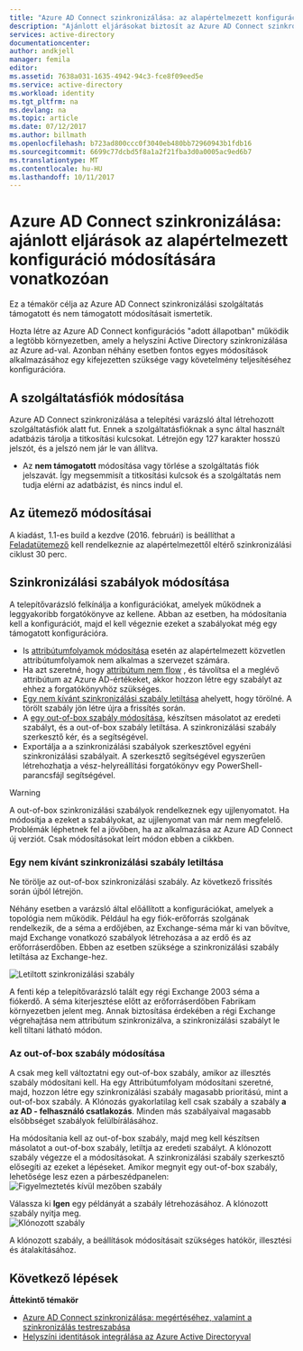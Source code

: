 ```yaml
---
title: "Azure AD Connect szinkronizálása: az alapértelmezett konfiguráció módosításának |} Microsoft Docs"
description: "Ajánlott eljárásokat biztosít az Azure AD Connect szinkronizálási szolgáltatás az alapértelmezett konfiguráció módosításának."
services: active-directory
documentationcenter: 
author: andkjell
manager: femila
editor: 
ms.assetid: 7638a031-1635-4942-94c3-fce8f09eed5e
ms.service: active-directory
ms.workload: identity
ms.tgt_pltfrm: na
ms.devlang: na
ms.topic: article
ms.date: 07/12/2017
ms.author: billmath
ms.openlocfilehash: b723ad800ccc0f3040eb480bb72960943b1fdb16
ms.sourcegitcommit: 6699c77dcbd5f8a1a2f21fba3d0a0005ac9ed6b7
ms.translationtype: MT
ms.contentlocale: hu-HU
ms.lasthandoff: 10/11/2017
---
```

# <a name="azure-ad-connect-sync-best-practices-for-changing-the-default-configuration"></a>Azure AD Connect szinkronizálása: ajánlott eljárások az alapértelmezett konfiguráció módosítására vonatkozóan
Ez a témakör célja az Azure AD Connect szinkronizálási szolgáltatás támogatott és nem támogatott módosításait ismertetik.

Hozta létre az Azure AD Connect konfigurációs "adott állapotban" működik a legtöbb környezetben, amely a helyszíni Active Directory szinkronizálása az Azure ad-val. Azonban néhány esetben fontos egyes módosítások alkalmazásához egy kifejezetten szüksége vagy követelmény teljesítéséhez konfigurációra.

## <a name="changes-to-the-service-account"></a>A szolgáltatásfiók módosítása
Azure AD Connect szinkronizálása a telepítési varázsló által létrehozott szolgáltatásfiók alatt fut. Ennek a szolgáltatásfióknak a sync által használt adatbázis tárolja a titkosítási kulcsokat. Létrejön egy 127 karakter hosszú jelszót, és a jelszó nem jár le van állítva.

* Az **nem támogatott** módosítása vagy törlése a szolgáltatás fiók jelszavát. Így megsemmisít a titkosítási kulcsok és a szolgáltatás nem tudja elérni az adatbázist, és nincs indul el.

## <a name="changes-to-the-scheduler"></a>Az ütemező módosításai
A kiadást, 1.1-es build a kezdve (2016. februári) is beállíthat a [Feladatütemező](active-directory-aadconnectsync-feature-scheduler.md) kell rendelkeznie az alapértelmezettől eltérő szinkronizálási ciklust 30 perc.

## <a name="changes-to-synchronization-rules"></a>Szinkronizálási szabályok módosítása
A telepítővarázsló felkínálja a konfigurációkat, amelyek működnek a leggyakoribb forgatókönyve az kellene. Abban az esetben, ha módosítania kell a konfigurációt, majd el kell végeznie ezeket a szabályokat még egy támogatott konfigurációra.

* Is [attribútumfolyamok módosítása](active-directory-aadconnectsync-change-the-configuration.md#other-common-attribute-flow-changes) esetén az alapértelmezett közvetlen attribútumfolyamok nem alkalmas a szervezet számára.
* Ha azt szeretné, hogy [attribútum nem flow](active-directory-aadconnectsync-change-the-configuration.md#do-not-flow-an-attribute) , és távolítsa el a meglévő attribútum az Azure AD-értékeket, akkor hozzon létre egy szabályt az ehhez a forgatókönyvhöz szükséges.
* [Egy nem kívánt szinkronizálási szabály letiltása](#disable-an-unwanted-sync-rule) ahelyett, hogy törölné. A törölt szabály jön létre újra a frissítés során.
* A [egy out-of-box szabály módosítása](#change-an-out-of-box-rule), készítsen másolatot az eredeti szabályt, és a out-of-box szabály letiltása. A szinkronizálási szabály szerkesztő kér, és a segítségével.
* Exportálja a a szinkronizálási szabályok szerkesztővel egyéni szinkronizálási szabályait. A szerkesztő segítségével egyszerűen létrehozhatja a vész-helyreállítási forgatókönyv egy PowerShell-parancsfájl segítségével.

> [!WARNING]
> A out-of-box szinkronizálási szabályok rendelkeznek egy ujjlenyomatot. Ha módosítja a ezeket a szabályokat, az ujjlenyomat van már nem megfelelő. Problémák léphetnek fel a jövőben, ha az alkalmazása az Azure AD Connect új verziót. Csak módosításokat leírt módon ebben a cikkben.

### <a name="disable-an-unwanted-sync-rule"></a>Egy nem kívánt szinkronizálási szabály letiltása
Ne törölje az out-of-box szinkronizálási szabály. Az következő frissítés során újból létrejön.

Néhány esetben a varázsló által előállított a konfigurációkat, amelyek a topológia nem működik. Például ha egy fiók-erőforrás szolgának rendelkezik, de a séma a erdőjében, az Exchange-séma már ki van bővítve, majd Exchange vonatkozó szabályok létrehozása a az erdő és az erőforráserdőben. Ebben az esetben szüksége a szinkronizálási szabály letiltása az Exchange-hez.

![Letiltott szinkronizálási szabály](./media/active-directory-aadconnectsync-best-practices-changing-default-configuration/exchangedisabledrule.png)

A fenti kép a telepítővarázsló talált egy régi Exchange 2003 séma a fiókerdő. A séma kiterjesztése előtt az erőforráserdőben Fabrikam környezetben jelent meg. Annak biztosítása érdekében a régi Exchange végrehajtása nem attribútum szinkronizálva, a szinkronizálási szabályt le kell tiltani látható módon.

### <a name="change-an-out-of-box-rule"></a>Az out-of-box szabály módosítása
A csak meg kell változtatni egy out-of-box szabály, amikor az illesztés szabály módosítani kell. Ha egy Attribútumfolyam módosítani szeretné, majd, hozzon létre egy szinkronizálási szabály magasabb prioritású, mint a out-of-box szabály. A Klónozás gyakorlatilag kell csak szabály a szabály **a az AD - felhasználó csatlakozás**. Minden más szabályaival magasabb elsőbbséget szabályok felülbírálásához.

Ha módosítania kell az out-of-box szabály, majd meg kell készítsen másolatot a out-of-box szabály, letiltja az eredeti szabályt. A klónozott szabály végezze el a módosításokat. A szinkronizálási szabály szerkesztő elősegíti az ezeket a lépéseket. Amikor megnyit egy out-of-box szabály, lehetősége lesz ezen a párbeszédpanelen:  
![Figyelmeztetés kívül mezőben szabály](./media/active-directory-aadconnectsync-best-practices-changing-default-configuration/warningoutofboxrule.png)

Válassza ki **Igen** egy példányát a szabály létrehozásához. A klónozott szabály nyitja meg.  
![Klónozott szabály](./media/active-directory-aadconnectsync-best-practices-changing-default-configuration/clonedrule.png)

A klónozott szabály, a beállítások módosításait szükséges hatókör, illesztési és átalakításához.

## <a name="next-steps"></a>Következő lépések
**Áttekintő témakör**

* [Azure AD Connect szinkronizálása: megértéséhez, valamint a szinkronizálás testreszabása](active-directory-aadconnectsync-whatis.md)
* [Helyszíni identitások integrálása az Azure Active Directoryval](active-directory-aadconnect.md)
